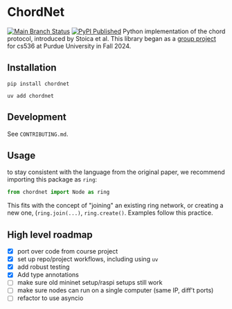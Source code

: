 # ChordNet
[![Main Branch Status](https://github.com/jacklowrie/chordnet/actions/workflows/main.yml/badge.svg)](https://github.com/jacklowrie/chordnet/actions/workflows/main.yml)
[![PyPI Published](https://github.com/jacklowrie/chordnet/actions/workflows/publish.yml/badge.svg)](https://github.com/jacklowrie/chordnet/actions/workflows/publish.yml)
Python implementation of the chord protocol, introduced by Stoica et al.
This library began as a [group project](https://github.com/jacklowrie/chord) for cs536 at Purdue University in
Fall 2024.

## Installation
`pip install chordnet`

`uv add chordnet`

## Development
See `CONTRIBUTING.md`.

## Usage
to stay consistent with the language from the original paper, we recommend
importing this package as `ring`:
```python
from chordnet import Node as ring
```
This fits with the concept of "joining" an existing ring network, or creating a
new one, (`ring.join(...)`, `ring.create()`.
Examples follow this practice.

## High level roadmap
- [x] port over code from course project
- [x] set up repo/project workflows, including using `uv`
- [x] add robust testing
- [x] Add type annotations
- [ ] make sure old mininet setup/raspi setups still work
- [ ] make sure nodes can run on a single computer (same IP, diff't ports)
- [ ] refactor to use asyncio
